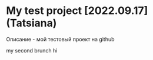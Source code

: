 # My test project [2022.09.17] (Tatsiana)

Описание - мой тестовый проект на github

my second brunch
hi
